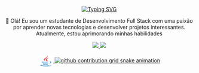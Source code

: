 <p align="center">
  <a href="https://git.io/typing-svg">
    <img src="https://readme-typing-svg.demolab.com?font=Fira+Code&weight=600&size=25&pause=1000&color=ffffff&random=false&width=435&height=40&lines=Ol%C3%A1%2C+eu+sou+Wagner+Gomes!+%F0%9F%92%BB%F0%9F%8C%9" alt="Typing SVG">
  </a>
</p>

<div align="center">
  
🔭 Olá! Eu sou um estudante de Desenvolvimento Full Stack com uma paixão por aprender novas tecnologias e desenvolver projetos interessantes. Atualmente, estou aprimorando minhas habilidades

</div>

<div align="center">
  <a href="https://github.com/Wagner-Gomes00">
  <img height="150em" src="https://github-readme-stats.vercel.app/api?username=Wagner-Gomes00&show_icons=true&theme=dark&include_all_commits=true&count_private=true"/>
  <img height="150em" src="https://github-readme-stats.vercel.app/api/top-langs/?username=Wagner-Gomes00&layout=compact&langs_count=7&theme=dark"/>
</div>
    
  <div style="display: inline_block" align="center"><br>
  <img align="center" alt="Java" height="30" width="40" src="https://raw.githubusercontent.com/devicons/devicon/master/icons/java/java-original.svg">

  <picture>
  <source media="(prefers-color-scheme: dark)" srcset="https://github.com/Wagner-Gomes00/Wagner-Gomes00/output/github-contribution-grid-snake-dark.svg">
  <source media="(prefers-color-scheme: light)" srcset="https://github.com/Wagner-Gomes00/Wagner-Gomes00/output/github-contribution-grid-snake.svg">
  <img alt="github contribution grid snake animation" src="https://github.com/Wagner-Gomes00/Wagner-Gomes00/output/github-contribution-grid-snake.svg">
</picture>



